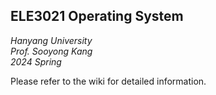 ## ELE3021 Operating System  
*Hanyang University*  
*Prof. Sooyong Kang*    
*2024 Spring*

Please refer to the wiki for detailed information.
